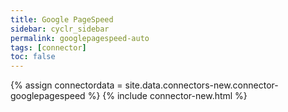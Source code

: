 ```yaml
---
title: Google PageSpeed
sidebar: cyclr_sidebar
permalink: googlepagespeed-auto
tags: [connector]
toc: false
---
```

{% assign connectordata = site.data.connectors-new.connector-googlepagespeed %}
{% include connector-new.html %}	